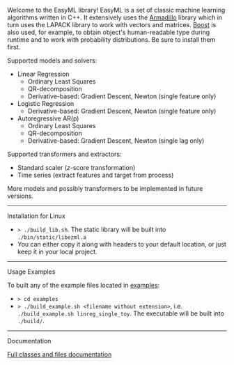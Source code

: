 Welcome to the EasyML library! EasyML is a set of classic machine learning algorithms written in C++. It extensively uses the [Armadillo](https://arma.sourceforge.net/) library which in turn uses the LAPACK library to work with vectors and matrices. [Boost](https://www.boost.org/) is also used, for example, to obtain object's human-readable type during runtime and to work with probability distributions. Be sure to install them first.

Supported models and solvers:
- Linear Regression
  - Ordinary Least Squares
  - QR-decomposition
  - Derivative-based: Gradient Descent, Newton (single feature only)
- Logistic Regression
  - Derivative-based: Gradient Descent, Newton (single feature only)
- Autoregressive AR(p)
  - Ordinary Least Squares
  - QR-decomposition
  - Derivative-based: Gradient Descent, Newton (single lag only)

Supported transformers and extractors:
- Standard scaler ($z$-score transformation)
- Time series (extract features and target from process)

More models and possibly transformers to be implemented in future versions.

---
Installation for Linux

* `> ./build_lib.sh`. The static library will be built into `./bin/static/libezml.a`
*  You can either copy it along with headers to your default location, or just keep it in your local project.

---
Usage Examples

To built any of the example files located in [examples](examples):
* `> cd examples`
* `> ./build_example.sh <filename without extension>`, i.e. `./build_example.sh linreg_single_toy`. The executable will be built into `./build/`.

---
Documentation

[Full classes and files documentation](https://ezmldocs-1-z1750187.deta.app)
